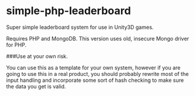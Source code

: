 # simple-php-leaderboard
Super simple leaderboard system for use in Unity3D games.

Requires PHP and MongoDB. This version uses old, insecure Mongo driver for PHP. 

###Use at your own risk.

You can use this as a template for your own system, however if you are going to use this in a real product, you should probably rewrite most of the input handling and incorporate some sort of hash checking to make sure the data you get is valid.


